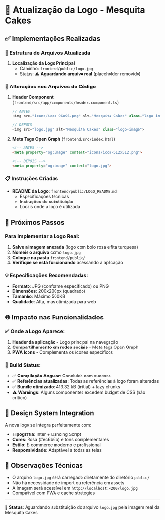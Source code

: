 # 🎂 Atualização da Logo - Mesquita Cakes

## ✅ Implementações Realizadas

### 📂 Estrutura de Arquivos Atualizada

1. **Localização da Logo Principal**
   - Caminho: `frontend/public/logo.jpg`
   - Status: ⚠️ **Aguardando arquivo real** (placeholder removido)

### 🔧 Alterações nos Arquivos de Código

1. **Header Component** (`frontend/src/app/components/header.component.ts`)
   ```typescript
   // ANTES
   <img src="icons/icon-96x96.png" alt="Mesquita Cakes" class="logo-image">
   
   // DEPOIS
   <img src="logo.jpg" alt="Mesquita Cakes" class="logo-image">
   ```

2. **Meta Tags Open Graph** (`frontend/src/index.html`)
   ```html
   <!-- ANTES -->
   <meta property="og:image" content="icons/icon-512x512.png">
   
   <!-- DEPOIS -->
   <meta property="og:image" content="logo.jpg">
   ```

### 📋 Instruções Criadas

- **README da Logo**: `frontend/public/LOGO_README.md`
  - Especificações técnicas
  - Instruções de substituição
  - Locais onde a logo é utilizada

## 🎯 Próximos Passos

### Para Implementar a Logo Real:

1. **Salve a imagem anexada** (logo com bolo rosa e fita turquesa)
2. **Nomeie o arquivo** como `logo.jpg`
3. **Coloque na pasta** `frontend/public/`
4. **Verifique se está funcionando** acessando a aplicação

### 💡 Especificações Recomendadas:

- **Formato**: JPG (conforme especificado) ou PNG
- **Dimensões**: 200x200px (quadrado)
- **Tamanho**: Máximo 500KB
- **Qualidade**: Alta, mas otimizada para web

## 🌐 Impacto nas Funcionalidades

### ✅ Onde a Logo Aparece:

1. **Header da aplicação** - Logo principal na navegação
2. **Compartilhamento em redes sociais** - Meta tags Open Graph
3. **PWA Icons** - Complementa os ícones específicos

### 🚀 Build Status:

- ✅ **Compilação Angular**: Concluída com sucesso
- ✅ **Referências atualizadas**: Todas as referências à logo foram alteradas
- ✅ **Bundle otimizado**: 413.32 kB (initial) + lazy chunks
- ⚠️ **Warnings**: Alguns componentes excedem budget de CSS (não crítico)

## 🎨 Design System Integration

A nova logo se integra perfeitamente com:

- **Tipografia**: Inter + Dancing Script
- **Cores**: Rosa (#ec6b6b) e tons complementares
- **Estilo**: E-commerce moderno e profissional
- **Responsividade**: Adaptável a todas as telas

## 📝 Observações Técnicas

- O arquivo `logo.jpg` será carregado diretamente do diretório `public/`
- Não há necessidade de import ou referência em assets
- A imagem será acessível em `http://localhost:4200/logo.jpg`
- Compatível com PWA e cache strategies

---

**🔄 Status**: Aguardando substituição do arquivo `logo.jpg` pela imagem real da Mesquita Cakes
